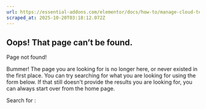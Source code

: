 ```yaml
---
url: https://essential-addons.com/elementor/docs/how-to/manage-cloud-templates/
scraped_at: 2025-10-20T03:18:12.072Z
---
```


## Oops! That page can’t be found.

Page not found!

Bummer! The page you are looking for is no longer here, or never existed in the first place. You can try searching for what you are looking for using the form below. If that still doesn't provide the results you are looking for, you can always start over from the home page.

Search for :
